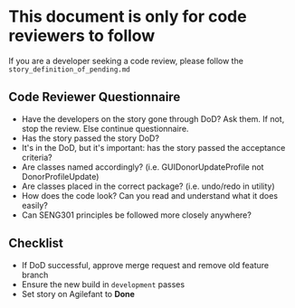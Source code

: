 # This document is only for code reviewers to follow
If you are a developer seeking a code review, please follow the `story_definition_of_pending.md`


## Code Reviewer Questionnaire

* Have the developers on the story gone through DoD? Ask them. If not, stop the review. Else continue questionnaire.
* Has the story passed the story DoD?
* It's in the DoD, but it's important: has the story passed the acceptance criteria?
* Are classes named accordingly? (i.e. GUIDonorUpdateProfile not DonorProfileUpdate)
* Are classes placed in the correct package? (i.e. undo/redo in utility)
* How does the code look? Can you read and understand what it does easily?
* Can SENG301 principles be followed more closely anywhere?


## Checklist

* If DoD successful, approve merge request and remove old feature branch
* Ensure the new build in `development` passes
* Set story on Agilefant to **Done**